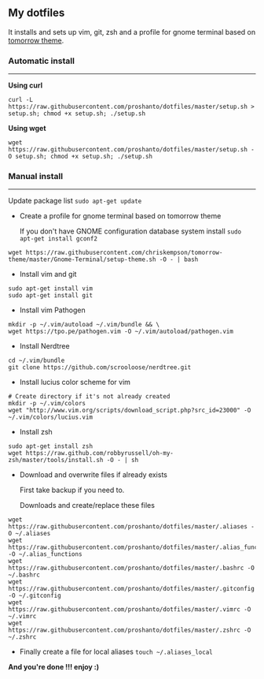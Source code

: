 My dotfiles
---
It installs and sets up vim, git, zsh and a profile for gnome terminal based on [tomorrow theme](https://github.com/chriskempson/tomorrow-theme/).

### Automatic install
---
**Using curl**
```shell
curl -L https://raw.githubusercontent.com/proshanto/dotfiles/master/setup.sh > setup.sh; chmod +x setup.sh; ./setup.sh
```
**Using wget**
```shell
wget https://raw.githubusercontent.com/proshanto/dotfiles/master/setup.sh -O setup.sh; chmod +x setup.sh; ./setup.sh
```
### Manual install
---
Update package list `sudo apt-get update`

* Create a profile for gnome terminal based on tomorrow theme

    If you don't have GNOME configuration database system install `sudo apt-get install gconf2`
```shell
wget https://raw.githubusercontent.com/chriskempson/tomorrow-theme/master/Gnome-Terminal/setup-theme.sh -O - | bash
```

* Install vim and git
```shell
sudo apt-get install vim
sudo apt-get install git
```

* Install vim Pathogen
```shell
mkdir -p ~/.vim/autoload ~/.vim/bundle && \
wget https://tpo.pe/pathogen.vim -O ~/.vim/autoload/pathogen.vim
```

* Install Nerdtree
```shell
cd ~/.vim/bundle
git clone https://github.com/scrooloose/nerdtree.git
```

* Install lucius color scheme for vim
```shell
# Create directory if it's not already created
mkdir -p ~/.vim/colors
wget "http://www.vim.org/scripts/download_script.php?src_id=23000" -O ~/.vim/colors/lucius.vim
```

* Install zsh
```shell
sudo apt-get install zsh
wget https://raw.github.com/robbyrussell/oh-my-zsh/master/tools/install.sh -O - | sh
```

* Download and overwrite files if already exists

    First take backup if you need to.

    Downloads and create/replace these files
```shell
wget https://raw.githubusercontent.com/proshanto/dotfiles/master/.aliases -O ~/.aliases
wget https://raw.githubusercontent.com/proshanto/dotfiles/master/.alias_functions -O ~/.alias_functions
wget https://raw.githubusercontent.com/proshanto/dotfiles/master/.bashrc -O ~/.bashrc
wget https://raw.githubusercontent.com/proshanto/dotfiles/master/.gitconfig -O ~/.gitconfig
wget https://raw.githubusercontent.com/proshanto/dotfiles/master/.vimrc -O ~/.vimrc
wget https://raw.githubusercontent.com/proshanto/dotfiles/master/.zshrc -O ~/.zshrc
```

* Finally create a file for local aliases
`touch ~/.aliases_local`

**And you're done !!! enjoy :)**
